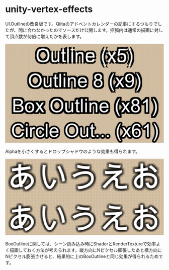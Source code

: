 # unity-vertex-effects

UI.Outlineの改良版です。Qiitaのアドベントカレンダーの記事にするつもりでしたが、間に合わなかったのでソースだけ公開します。括弧内は通常の描画に対して頂点数が何倍に増えたかを表します。

![Outline](Assets/VertexEffectsExamples/ScreenShots/Outline.png)

Alphaを小さくするとドロップシャドウのような効果も得られます。

![DropShadow](Assets/VertexEffectsExamples/ScreenShots/DropShadow.png)

BoxOutlineに関しては、シーン読み込み時にShaderとRenderTextureで効率よく描画しておく方法が考えられます。縦方向にNピクセル膨張したあと横方向にNピクセル膨張させると、結果的に上のBoxOutlineと同じ効果が得られるためです。
